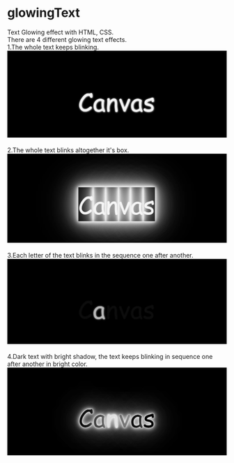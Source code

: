 # glowingText
Text Glowing effect with HTML, CSS.
<br>
There are 4 different glowing text effects.<br>
1.The whole text keeps blinking.
<img src="images/1.png" alt="blinking">
<br><br>
2.The whole text blinks altogether it's box.
<img src="images/2.png" alt="blinking">
<br><br>
3.Each letter of the text blinks in the sequence one after another.
<img src="images/3.png" alt="blinking">
<br><br>
4.Dark text with bright shadow, the text keeps blinking in sequence one after another in bright color.
<img src="images/4.png" alt="blinking">
